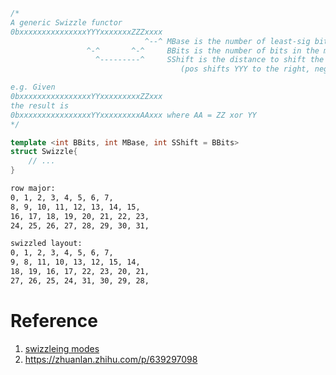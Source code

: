 ```cpp
/*
A generic Swizzle functor
0bxxxxxxxxxxxxxxxYYYxxxxxxxZZZxxxx
                              ^--^ MBase is the number of least-sig bits to keep constant
                 ^-^       ^-^     BBits is the number of bits in the mask
                   ^---------^     SShift is the distance to shift the YYY mask
                                      (pos shifts YYY to the right, neg shifts YYY to the left)

e.g. Given
0bxxxxxxxxxxxxxxxxYYxxxxxxxxxZZxxx
the result is
0bxxxxxxxxxxxxxxxxYYxxxxxxxxxAAxxx where AA = ZZ xor YY
*/

template <int BBits, int MBase, int SShift = BBits>
struct Swizzle{
    // ...
}
```

```bash
row major: 
0, 1, 2, 3, 4, 5, 6, 7, 
8, 9, 10, 11, 12, 13, 14, 15, 
16, 17, 18, 19, 20, 21, 22, 23, 
24, 25, 26, 27, 28, 29, 30, 31,

swizzled layout: 
0, 1, 2, 3, 4, 5, 6, 7, 
9, 8, 11, 10, 13, 12, 15, 14, 
18, 19, 16, 17, 22, 23, 20, 21, 
27, 26, 25, 24, 31, 30, 29, 28,
```


# Reference

1. [swizzleing modes](https://docs.nvidia.com/cuda/parallel-thread-execution/index.html#swizzling-modes)
1. https://zhuanlan.zhihu.com/p/639297098
